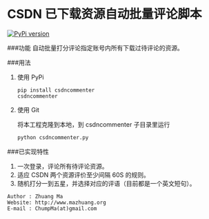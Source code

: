 CSDN 已下载资源自动批量评论脚本
=======================

[![PyPi version](https://img.shields.io/pypi/v/csdncommenter.svg)](https://pypi.python.org/pypi/csdncommenter)

###功能
自动批量打分评论指定账号内所有下载过待评论的资源。

###用法

1. 使用 PyPi

	```
	pip install csdncommenter
	csdncommenter
	```

2. 使用 Git

	将本工程克隆到本地，到 csdncommenter 子目录里运行

	```python
	python csdncommenter.py
	```

###已实现特性

1. 一次登录，评论所有待评论资源。
2. 适应 CSDN 两个资源评价至少间隔 60S 的规则。
3. 随机打分一到五星，并选择对应的评语（目前都是一个英文短句）。

```
Author : Zhuang Ma
Website: http://www.mazhuang.org
E-mail : ChumpMa(at)gmail.com
```
